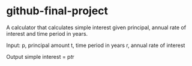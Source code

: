 # github-final-project

A calculator that calculates simple interest given principal, annual rate of interest and time period in years.

Input:
p, principal amount
   t, time period in years
   r, annual rate of interest

Output
   simple interest = p*t*r
